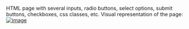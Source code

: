 HTML page with several inputs, radio buttons, select options, submit buttons, checkboxes, css classes, etc.
Visual representation of the page:
 <a href="https://investmentoptions-elenas-projects-5db2dcf4.vercel.app/" target="_blank">
![image](https://github.com/Ellen010/make_your_own_website/assets/157579304/85ac9992-9914-4090-87bd-00f5fe4347fa)





